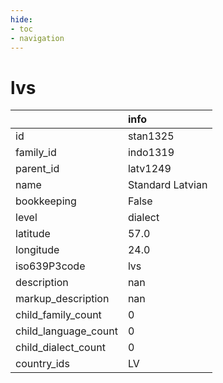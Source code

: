 ```yaml
---
hide:
- toc
- navigation
---
```

# lvs
|                      | info             |
|:---------------------|:-----------------|
| id                   | stan1325         |
| family_id            | indo1319         |
| parent_id            | latv1249         |
| name                 | Standard Latvian |
| bookkeeping          | False            |
| level                | dialect          |
| latitude             | 57.0             |
| longitude            | 24.0             |
| iso639P3code         | lvs              |
| description          | nan              |
| markup_description   | nan              |
| child_family_count   | 0                |
| child_language_count | 0                |
| child_dialect_count  | 0                |
| country_ids          | LV               |